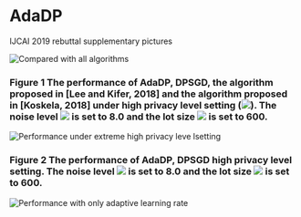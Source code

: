 # AdaDP
IJCAI 2019 rebuttal supplementary pictures

![Compared with all algorithms](https://github.com/NJUIoT/AdaDP/blob/master/all_together-1.png)
### Figure 1 The performance of AdaDP, DPSGD, the algorithm proposed in [Lee and Kifer, 2018] and the algorithm proposed in [Koskela, 2018] under high privacy level setting (<img src="https://latex.codecogs.com/gif.latex?\epsilon=0.5" />). The noise level <img src="https://latex.codecogs.com/gif.latex?\sigma" /> is set to 8.0 and the lot size <img src="https://latex.codecogs.com/gif.latex?L" /> is set to 600.

![Performance under extreme high privacy leve lsetting](https://github.com/NJUIoT/AdaDP/blob/master/mnist_eps=0.1-1.png)
### Figure 2 The performance of AdaDP, DPSGD  high privacy level setting. The noise level <img src="https://latex.codecogs.com/gif.latex?\sigma" /> is set to 8.0 and the lot size <img src="https://latex.codecogs.com/gif.latex?L" /> is set to 600.
![Performance with only adaptive learning rate](https://github.com/NJUIoT/AdaDP/blob/master/only_adaptive_lr-1.png)


